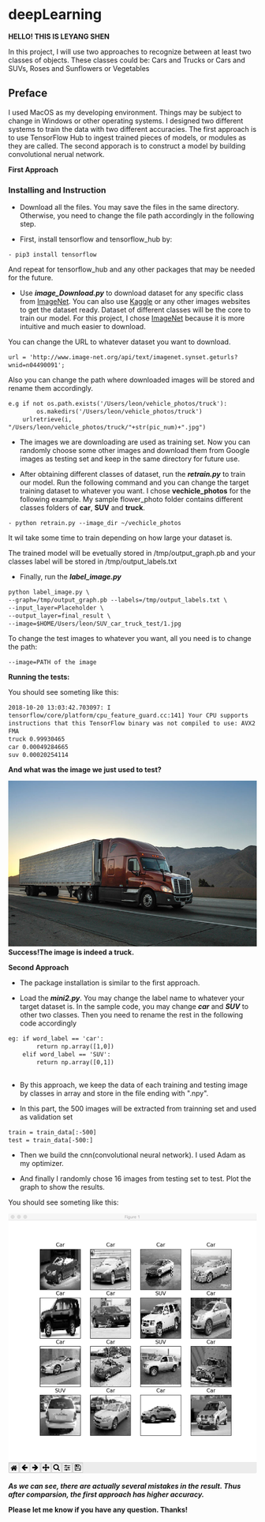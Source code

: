 # deepLearning
**HELLO! THIS IS LEYANG SHEN**

In this project, I will use two approaches to recognize between at least two classes of objects. These classes could be: Cars and Trucks or Cars and SUVs, Roses and Sunflowers or Vegetables

## Preface

I used MacOS as my developing environment. Things may be subject to change in Windows or other operating systems. I designed two different systems to train the data with two different accuracies. The first approach is to use TensorFlow Hub to ingest trained pieces of models, or modules as they are called. The second apporach is to construct a model by building convolutional nerual network. 

**First Approach**

### Installing and Instruction

- Download all the files. You may save the files in the same directory. Otherwise, you need to change the file path accordingly in the following step.

- First, install tensorflow and tensorflow_hub by:

```
- pip3 install tensorflow
```

And repeat for tensorflow_hub and any other packages that may be needed for the future. 

- Use **_image_Download.py_** to download dataset for any specific class from [ImageNet](http://www.image-net.org/). You can also use [Kaggle](https://www.kaggle.com/) or any other images websites to get the dataset ready. Dataset of different classes will be the core to train our model. For this project, I chose [ImageNet](http://www.image-net.org/) because it is more intuitive and much easier to download.  

You can change the URL to whatever dataset you want to download. 
```
url = 'http://www.image-net.org/api/text/imagenet.synset.geturls?wnid=n04490091';
```
Also you can change the path where downloaded images will be stored and rename them accordingly.
```
e.g if not os.path.exists('/Users/leon/vehicle_photos/truck'):
        os.makedirs('/Users/leon/vehicle_photos/truck')
    urlretrieve(i, "/Users/leon/vehicle_photos/truck/"+str(pic_num)+".jpg")
```

* The images we are downloading are used as training set. Now you can randomly choose some other images and download them from Google images as testing set and keep in the same directory for future use.

- After obtaining different classes of dataset, run the **_retrain.py_** to train our model. Run the following command and you can change the target training dataset to whatever you want. I chose **vechicle_photos** for the following example. My sample flower_photo folder contains different classes folders of **car**, **SUV** and **truck**.
```
- python retrain.py --image_dir ~/vechicle_photos
```

It wil take some time to train depending on how large your dataset is. 

The trained model will be evetually stored in /tmp/output_graph.pb and your classes label will be stored in /tmp/output_labels.txt

- Finally, run the **_label_image.py_** 
```
python label_image.py \
--graph=/tmp/output_graph.pb --labels=/tmp/output_labels.txt \
--input_layer=Placeholder \
--output_layer=final_result \
--image=$HOME/Users/leon/SUV_car_truck_test/1.jpg
```
To change the test images to whatever you want, all you need is to change the path:
```
--image=PATH of the image
```
**Running the tests:** 

You should see someting like this:
```
2018-10-20 13:03:42.703097: I tensorflow/core/platform/cpu_feature_guard.cc:141] Your CPU supports instructions that this TensorFlow binary was not compiled to use: AVX2 FMA
truck 0.99930465
car 0.00049284665
suv 0.00020254114
```

**And what was the image we just used to test?**

![Alt text](https://github.com/leonshen95/deepLearning/blob/master/1.jpg?raw=true)
**Success!The image is indeed a truck.**



**Second Approach** 

- The package installation is similar to the first approach.

- Load the **_mini2.py_**. You may change the label name to whatever your target dataset is. In the sample code, you may change **_car_** and **_SUV_** to other two classes. Then you need to rename the rest in the following code accordingly
```
eg: if word_label == 'car':
        return np.array([1,0])
    elif word_label == 'SUV':
        return np.array([0,1])
  
```
- By this approach, we keep the data of each training and testing image by classes in array and store in the file ending with ".npy". 

- In this part, the 500 images will be extracted from trainning set and used as validation set
```
train = train_data[:-500]
test = train_data[-500:]
```

- Then we build the cnn(convolutional neural network). I used Adam as my optimizer.


- And finally I randomly chose 16 images from testing set to test. Plot the graph to show the results.

You should see someting like this:

![Alt text](https://github.com/leonshen95/deepLearning/blob/master/test.jpeg?raw=true)


**_As we can see, there are actually several mistakes in the result. Thus after comparsion, the first approach has higher accuracy._**

**Please let me know if you have any question. Thanks!**
